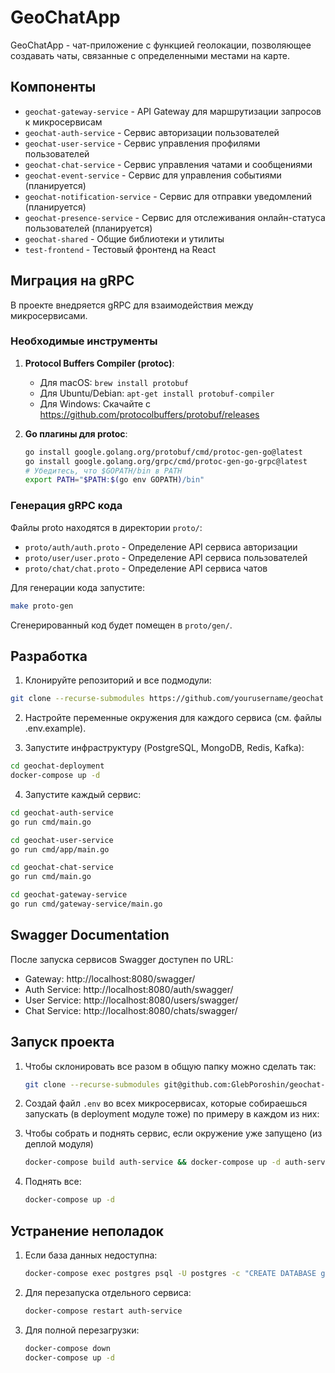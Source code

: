# GeoChatApp

GeoChatApp - чат-приложение с функцией геолокации, позволяющее создавать чаты, связанные с определенными местами на карте.

## Компоненты

- `geochat-gateway-service` - API Gateway для маршрутизации запросов к микросервисам
- `geochat-auth-service` - Сервис авторизации пользователей
- `geochat-user-service` - Сервис управления профилями пользователей
- `geochat-chat-service` - Сервис управления чатами и сообщениями
- `geochat-event-service` - Сервис для управления событиями (планируется)
- `geochat-notification-service` - Сервис для отправки уведомлений (планируется)
- `geochat-presence-service` - Сервис для отслеживания онлайн-статуса пользователей (планируется)
- `geochat-shared` - Общие библиотеки и утилиты
- `test-frontend` - Тестовый фронтенд на React

## Миграция на gRPC

В проекте внедряется gRPC для взаимодействия между микросервисами.

### Необходимые инструменты

1. **Protocol Buffers Compiler (protoc)**:
   - Для macOS: `brew install protobuf`
   - Для Ubuntu/Debian: `apt-get install protobuf-compiler`
   - Для Windows: Скачайте с https://github.com/protocolbuffers/protobuf/releases

2. **Go плагины для protoc**:
   ```bash
   go install google.golang.org/protobuf/cmd/protoc-gen-go@latest
   go install google.golang.org/grpc/cmd/protoc-gen-go-grpc@latest
   # Убедитесь, что $GOPATH/bin в PATH
   export PATH="$PATH:$(go env GOPATH)/bin"
   ```

### Генерация gRPC кода

Файлы proto находятся в директории `proto/`:
- `proto/auth/auth.proto` - Определение API сервиса авторизации
- `proto/user/user.proto` - Определение API сервиса пользователей
- `proto/chat/chat.proto` - Определение API сервиса чатов

Для генерации кода запустите:
```bash
make proto-gen
```

Сгенерированный код будет помещен в `proto/gen/`.

## Разработка

1. Клонируйте репозиторий и все подмодули:
```bash
git clone --recurse-submodules https://github.com/yourusername/geochat.git
```

2. Настройте переменные окружения для каждого сервиса (см. файлы .env.example).

3. Запустите инфраструктуру (PostgreSQL, MongoDB, Redis, Kafka):
```bash
cd geochat-deployment
docker-compose up -d
```

4. Запустите каждый сервис:
```bash
cd geochat-auth-service
go run cmd/main.go

cd geochat-user-service
go run cmd/app/main.go

cd geochat-chat-service
go run cmd/main.go

cd geochat-gateway-service
go run cmd/gateway-service/main.go
```

## Swagger Documentation

После запуска сервисов Swagger доступен по URL:
- Gateway: http://localhost:8080/swagger/
- Auth Service: http://localhost:8080/auth/swagger/
- User Service: http://localhost:8080/users/swagger/
- Chat Service: http://localhost:8080/chats/swagger/

## Запуск проекта

1. Чтобы склонировать все разом в общую папку можно сделать так:
   ```bash
   git clone --recurse-submodules git@github.com:GlebPoroshin/geochat-base.git
   ```

2. Создай файл `.env` во всех микросервисах, которые собираешься запускать (в deployment модуле тоже) по примеру в каждом из них:
   
3. Чтобы собрать и поднять сервис, если окружение уже запущено (из деплой модуля)
   ```bash
   docker-compose build auth-service && docker-compose up -d auth-service
   ```

4. Поднять все:
   ```bash
   docker-compose up -d
   ```

## Устранение неполадок

1. Если база данных недоступна:
   ```bash
   docker-compose exec postgres psql -U postgres -c "CREATE DATABASE geochat_auth;"
   ```

2. Для перезапуска отдельного сервиса:
   ```bash
   docker-compose restart auth-service
   ```

3. Для полной перезагрузки:
   ```bash
   docker-compose down
   docker-compose up -d
   ```